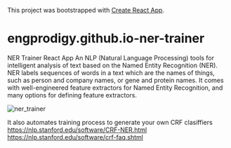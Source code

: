 This project was bootstrapped with [Create React App](https://github.com/facebookincubator/create-react-app).


# engprodigy.github.io-ner-trainer
NER Trainer React App
An NLP (Natural Language Processing) tools for intelligent analysis of text based on the Named Entity Recognition (NER). NER labels sequences of words in a text which are the names of things, such as person and company names, or gene and protein names. It comes with well-engineered feature extractors for Named Entity Recognition, and many options for defining feature extractors.

![ner_trainer](https://user-images.githubusercontent.com/1181072/51521552-31d34d00-1e27-11e9-8aa8-ec27f778ea58.png)

It also automates training process to generate your own CRF clasiffiers
https://nlp.stanford.edu/software/CRF-NER.html
https://nlp.stanford.edu/software/crf-faq.shtml

